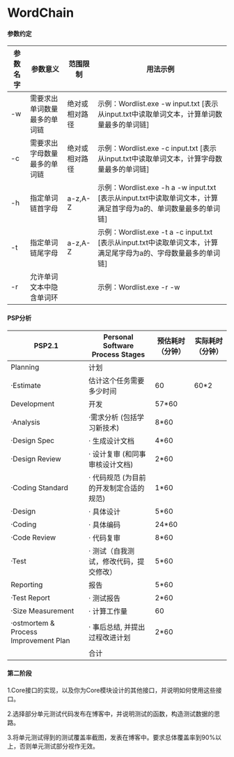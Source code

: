# WordChain


#### 参数约定


参数名字|	参数意义|	范围限制|	用法示例
-----|--|--|--|
-w|	需要求出单词数量最多的单词链|	绝对或相对路径|	示例：Wordlist.exe -w input.txt [表示从input.txt中读取单词文本，计算单词数量最多的单词链]
-c|	需要求出字母数量最多的单词链|	绝对或相对路径|	示例：Wordlist.exe -c input.txt [表示从input.txt中读取单词文本，计算字母数量最多的单词链]
-h|	指定单词链首字母|	a-z,A-Z	|示例：Wordlist.exe -h a -w input.txt [表示从input.txt中读取单词文本，计算满足首字母为a的、单词数量最多的单词链]
-t|	指定单词链尾字母|	a-z,A-Z	|示例：Wordlist.exe -t a -c input.txt [表示从input.txt中读取单词文本，计算满足尾字母为a的、字母数量最多的单词链]
-r|	允许单词文本中隐含单词环|	|	示例：Wordlist.exe -r -w| input.txt [表示从input.txt中读取单词文本，计算单词数量最多的单词链，即使单词文本中隐含单词环也需要求解]



#### PSP分析 

PSP2.1|	Personal Software Process Stages|预估耗时（分钟）|实际耗时（分钟）
---|--|--|--|
Planning|计划|
·Estimate|估计这个任务需要多少时间|60|60*2
Development|开发|57*60		
·Analysis| ·需求分析 (包括学习新技术)|8*60		
·Design Spec|	· 生成设计文档|4*60		
·Design Review|	· 设计复审 (和同事审核设计文档)|2*60	
·Coding Standard|	· 代码规范 (为目前的开发制定合适的规范)|1*60	
·Design|· 具体设计	|5*60	
·Coding|· 具体编码	|24*60	
·Code Review|· 代码复审|8*60		
·Test|· 测试（自我测试，修改代码，提交修改）|5*60		
Reporting|报告	|5*60	
·Test Report|· 测试报告|2*60		
·Size Measurement|	· 计算工作量|60		
·ostmortem & Process Improvement Plan|	· 事后总结, 并提出过程改进计划	|2*60	
| | 合计	|	

#### 第二阶段


1.Core接口的实现，以及你为Core模块设计的其他接口，并说明如何使用这些接口。

2.选择部分单元测试代码发布在博客中，并说明测试的函数，构造测试数据的思路。

3.将单元测试得到的测试覆盖率截图，发表在博客中。要求总体覆盖率到90%以上，否则单元测试部分视作无效。

